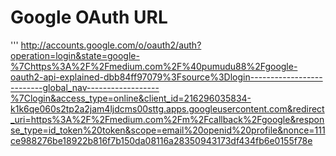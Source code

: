 # Google OAuth URL

'''
<http://accounts.google.com/o/oauth2/auth?operation=login&state=google-%7Chttps%3A%2F%2Fmedium.com%2F%40pumudu88%2Fgoogle-oauth2-api-explained-dbb84ff97079%3Fsource%3Dlogin--------------------------global_nav------------------%7Clogin&access_type=online&client_id=216296035834-k1k6qe060s2tp2a2jam4ljdcms00sttg.apps.googleusercontent.com&redirect_uri=https%3A%2F%2Fmedium.com%2Fm%2Fcallback%2Fgoogle&response_type=id_token%20token&scope=email%20openid%20profile&nonce=111ce988276be18922b816f7b150da08116a28350943173df434fb6e0155f78e>

```
